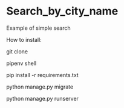 # Search_by_city_name
Example of simple search

How to install:

git clone

pipenv shell

pip install -r requirements.txt

python manage.py migrate

python manage.py runserver
